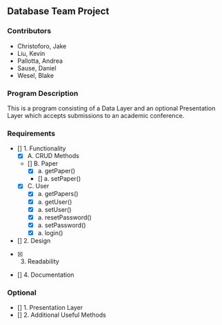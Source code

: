 ## Database Team Project

### Contributors
- Christoforo, Jake
- Liu, Kevin 
- Pallotta, Andrea
- Sause, Daniel
- Wesel, Blake

### Program Description
This is a program consisting of a Data Layer and an optional Presentation Layer which accepts submissions to an academic conference. 

### Requirements
- [] 1. Functionality
   - [x] A. CRUD Methods
   - [] B. Paper
      - [x] a. getPaper()
      - [] a. setPaper()
   - [x] C. User
      - [x] a. getPapers()
      - [x] a. getUser()
      - [x] a. setUser()
      - [x] a. resetPassword()
      - [x] a. setPassword()
      - [x] a. login()
- [] 2. Design
- [x] 3. Readability
- [] 4. Documentation

### Optional
- [] 1. Presentation Layer
- [] 2. Additional Useful Methods
